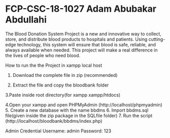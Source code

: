 # FCP-CSC-18-1027 Adam Abubakar Abdullahi
The Blood Donation System Project is a new and innovative way to collect, store, and distribute blood products to hospitals and patients. Using cutting-edge technology, this system will ensure that blood is safe, reliable, and always available when needed. This project will make a real difference in the lives of people who need blood.


How to run the  the Project in xampp local host

1. Download the complete file in zip (recommended)
   
2. Extract the file and copy the bloodbank folder
   
3.Paste inside root directory(for xampp xampp/htdocs)

4.Open your xampp and open PHPMyAdmin (http://localhost/phpmyadmin)
5. Create a new database with the name bbdms
6. Import bbdms.sql file(given inside the zip package in the SQLfile folder)
7. Run the script (http://localhost/bloodbank/bbdms/index.php)

Admin Credential
Username: admin
Password: 123
